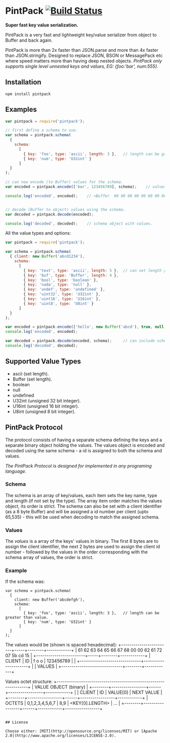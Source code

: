 # PintPack [![Build Status](https://api.travis-ci.org/smprotocol/pintpack.png)](https://travis-ci.org/smprotocol/pintpack)

__Super fast key value serialization.__

PintPack is a very fast and lightweight key/value serializer from object to Buffer and back again.

PintPack is more than 2x faster than JSON.parse and more than 4x faster than JSON.stringify. 
Designed to replace JSON, BSON or MessagePack etc where speed matters more than having deep nested 
objects. _PintPack only supports single level unnested keys and values, EG: {foo:'bar', num:555}._


## Installation

```
npm install pintpack
```


## Examples

```js
var pintpack = require('pintpack');

// first define a schema to use.
var schema = pintpack.schema(
  {
    schema: 
      [
        { key: 'foo', type: 'ascii', length: 3 },   // length can be greater than value.
        { key: 'num', type: 'U32int' } 
      ]
  }
);

// can now encode (to Buffer) values for the schema.
var encoded = pintpack.encode(['bar', 123456789], schema);    // values in array, schema to use.

console.log('encoded', encoded);    // <Buffer  00 00 00 00 00 00 00 00 00 00 62 61 72 07 5b cd 15>


// decode (Buffer to object) values using the schema.
var decoded = pintpack.decode(encoded);

console.log('decoded', decoded);    // schema object with values.

```
All the value types and options:
```js
var pintpack = require('pintpack');

var schema = pintpack.schema(
  { client: new Buffer('abcd1234'),
    schema: 
      [
        { key: 'text', type: 'ascii', length: 5 },  // can set length greater than value.
        { key: 'buf', type: 'Buffer', length: 4 },
        { key: 'bool', type: 'boolean' },
        { key: 'nada', type: 'null' },
        { key: 'undef', type: 'undefined' },
        { key: 'uint32', type: 'U32int' },
        { key: 'uint16', type: 'U16int' },
        { key: 'uint8', type: 'U8int' }           
      ]
  }
);

var encoded = pintpack.encode(['hello', new Buffer('abcd'), true, null, undefined, 123456789, 65535, 255], schema);   // values in array, schema obj to use.
console.log('encoded', encoded);

var decoded = pintpack.decode(encoded, schema);		// can include schema to use.
console.log('decoded', decoded);

```


## Supported Value Types

  - ascii (set length).
  - Buffer (set length).
  - boolean
  - null
  - undefined
  - U32int (unsigned 32 bit integer).
  - U16int (unsigned 16 bit integer).
  - U8int (unsigned 8 bit integer).


## PintPack Protocol

The protocol consists of having a separate schema defining the keys and a separate binary object 
holding the values. The values object is encoded and decoded using the same schema - a id is 
assigned to both the schema and values. 

_The PintPack Protocol is designed for implemented in any programing language._

### Schema

The schema is an array of key/values, each item sets the key name, type and length (if not set by 
the type). The array item order matches the values object, its order is strict. The schema can also 
be set with a client identifier (as a 8 byte Buffer) and will be assigned a id number per client 
(upto 65,535) - this will be used when decoding to match the assigned schema.

### Values

The _values_ is a array of the keys' values in binary. The first 8 bytes are to assign the client 
identifier, the next 2 bytes are used to assign the client id number - followed by the values in the 
order corresponding with the schema array of values, the order is strict.

### Example

If the schema was:

```
var schema = pintpack.schema(
  {
    client: new Buffer('abcdefgh'),
    schema: 
      [
        { key: 'foo', type: 'ascii', length: 3 },   // length can be greater than value.
        { key: 'num', type: 'U32int' } 
      ]
  }
);

```
The values would be (shown is spaced hexadecimal):
+------------------------+-----+--------+------------+
| 61 62 63 64 65 66 67 68 00 00 62 61 72 07 5b cd 15 |
+------------------------+-----+--------+------------+
| CLIENT                 | ID  | f o o  | 123456789  |                                        |
+------------------------------+---------------------+
|                              | VALUES              |
+------------------------------+--------+------------+


Values octet structure:
+----------------------------------------------------------------+
| VALUE OBJECT (binary)                                          |
+--------+-----------------+------+-----------------+------------+
|        | CLIENT          | ID   | VALUE[0]        | NEXT VALUE |
+--------+-----------------+------+-----------------+------------+
| OCTETS | 0,1,2,3,4,5,6,7 | 8,9  | <KEY[0].LENGTH> | ...        |
+--------+-----------------+------+------------+-----------------+
```

## License

Choose either: [MIT](http://opensource.org/licenses/MIT) or [Apache 2.0](http://www.apache.org/licenses/LICENSE-2.0).
